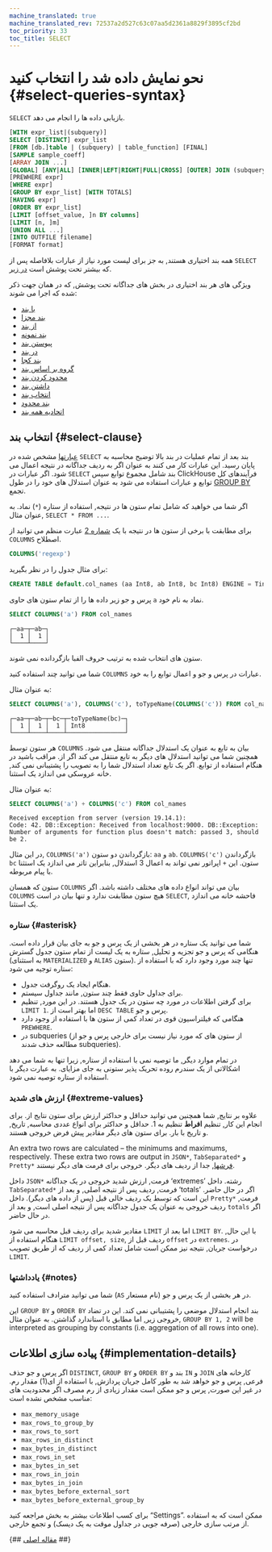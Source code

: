 ```yaml
---
machine_translated: true
machine_translated_rev: 72537a2d527c63c07aa5d2361a8829f3895cf2bd
toc_priority: 33
toc_title: SELECT
---
```


# نحو نمایش داده شد را انتخاب کنید {#select-queries-syntax}

`SELECT` بازیابی داده ها را انجام می دهد.

``` sql
[WITH expr_list|(subquery)]
SELECT [DISTINCT] expr_list
[FROM [db.]table | (subquery) | table_function] [FINAL]
[SAMPLE sample_coeff]
[ARRAY JOIN ...]
[GLOBAL] [ANY|ALL] [INNER|LEFT|RIGHT|FULL|CROSS] [OUTER] JOIN (subquery)|table USING columns_list
[PREWHERE expr]
[WHERE expr]
[GROUP BY expr_list] [WITH TOTALS]
[HAVING expr]
[ORDER BY expr_list]
[LIMIT [offset_value, ]n BY columns]
[LIMIT [n, ]m]
[UNION ALL ...]
[INTO OUTFILE filename]
[FORMAT format]
```

همه بند اختیاری هستند, به جز برای لیست مورد نیاز از عبارات بلافاصله پس از `SELECT` که بیشتر تحت پوشش است [در زیر](#select-clause).

ویژگی های هر بند اختیاری در بخش های جداگانه تحت پوشش, که در همان جهت ذکر شده که اجرا می شوند:

-   [با بند](with.md)
-   [بند مجزا](distinct.md)
-   [از بند](from.md)
-   [بند نمونه](sample.md)
-   [پیوستن بند](join.md)
-   [در بند](prewhere.md)
-   [بند کجا](where.md)
-   [گروه بر اساس بند](group-by.md)
-   [محدود کردن بند](limit-by.md)
-   [داشتن بند](having.md)
-   [انتخاب بند](#select-clause)
-   [بند محدود](limit.md)
-   [اتحادیه همه بند](union-all.md)

## انتخاب بند {#select-clause}

[عبارتها](../../syntax.md#syntax-expressions) مشخص شده در `SELECT` بند بعد از تمام عملیات در بند بالا توضیح محاسبه به پایان رسید. این عبارات کار می کنند به عنوان اگر به ردیف جداگانه در نتیجه اعمال می شود. اگر عبارات در `SELECT` بند شامل مجموع توابع سپس ClickHouse فرآیندهای کل توابع و عبارات استفاده می شود به عنوان استدلال های خود را در طول [GROUP BY](group-by.md) تجمع.

اگر شما می خواهید که شامل تمام ستون ها در نتیجه, استفاده از ستاره (`*`) نماد. به عنوان مثال, `SELECT * FROM ...`.

برای مطابقت با برخی از ستون ها در نتیجه با یک [شماره 2](https://en.wikipedia.org/wiki/RE2_(software)) عبارت منظم می توانید از `COLUMNS` اصطلاح.

``` sql
COLUMNS('regexp')
```

برای مثال جدول را در نظر بگیرید:

``` sql
CREATE TABLE default.col_names (aa Int8, ab Int8, bc Int8) ENGINE = TinyLog
```

پرس و جو زیر داده ها را از تمام ستون های حاوی `a` نماد به نام خود.

``` sql
SELECT COLUMNS('a') FROM col_names
```

``` text
┌─aa─┬─ab─┐
│  1 │  1 │
└────┴────┘
```

ستون های انتخاب شده به ترتیب حروف الفبا بازگردانده نمی شوند.

شما می توانید چند استفاده کنید `COLUMNS` عبارات در پرس و جو و اعمال توابع را به خود.

به عنوان مثال:

``` sql
SELECT COLUMNS('a'), COLUMNS('c'), toTypeName(COLUMNS('c')) FROM col_names
```

``` text
┌─aa─┬─ab─┬─bc─┬─toTypeName(bc)─┐
│  1 │  1 │  1 │ Int8           │
└────┴────┴────┴────────────────┘
```

هر ستون توسط `COLUMNS` بیان به تابع به عنوان یک استدلال جداگانه منتقل می شود. همچنین شما می توانید استدلال های دیگر به تابع منتقل می کند اگر از. مراقب باشید در هنگام استفاده از توابع. اگر یک تابع تعداد استدلال شما را به تصویب را پشتیبانی نمی کند, خانه عروسکی می اندازد یک استثنا.

به عنوان مثال:

``` sql
SELECT COLUMNS('a') + COLUMNS('c') FROM col_names
```

``` text
Received exception from server (version 19.14.1):
Code: 42. DB::Exception: Received from localhost:9000. DB::Exception: Number of arguments for function plus doesn't match: passed 3, should be 2.
```

در این مثال, `COLUMNS('a')` بازگرداندن دو ستون: `aa` و `ab`. `COLUMNS('c')` بازگرداندن `bc` ستون. این `+` اپراتور نمی تواند به اعمال 3 استدلال, بنابراین تاتر می اندازد یک استثنا با پیام مربوطه.

ستون که همسان `COLUMNS` بیان می تواند انواع داده های مختلف داشته باشد. اگر `COLUMNS` هیچ ستون مطابقت ندارد و تنها بیان در است `SELECT`, فاحشه خانه می اندازد یک استثنا.

### ستاره {#asterisk}

شما می توانید یک ستاره در هر بخشی از یک پرس و جو به جای بیان قرار داده است. هنگامی که پرس و جو تجزیه و تحلیل, ستاره به یک لیست از تمام ستون جدول گسترش (به استثنای `MATERIALIZED` و `ALIAS` ستون). تنها چند مورد وجود دارد که با استفاده از ستاره توجیه می شود:

-   هنگام ایجاد یک روگرفت جدول.
-   برای جداول حاوی فقط چند ستون, مانند جداول سیستم.
-   برای گرفتن اطلاعات در مورد چه ستون در یک جدول هستند. در این مورد, تنظیم `LIMIT 1`. اما بهتر است از `DESC TABLE` پرس و جو.
-   هنگامی که فیلتراسیون قوی در تعداد کمی از ستون ها با استفاده از وجود دارد `PREWHERE`.
-   در subqueries (از ستون های که مورد نیاز نیست برای خارجی پرس و جو از مطالعه حذف شدند subqueries).

در تمام موارد دیگر, ما توصیه نمی با استفاده از ستاره, زیرا تنها به شما می دهد اشکالاتی از یک سندرم روده تحریک پذیر ستونی به جای مزایای. به عبارت دیگر با استفاده از ستاره توصیه نمی شود.

### ارزش های شدید {#extreme-values}

علاوه بر نتایج, شما همچنین می توانید حداقل و حداکثر ارزش برای ستون نتایج از. برای انجام این کار, تنظیم **افراط** تنظیم به 1. حداقل و حداکثر برای انواع عددی محاسبه, تاریخ, و تاریخ با بار. برای ستون های دیگر مقادیر پیش فرض خروجی هستند.

An extra two rows are calculated – the minimums and maximums, respectively. These extra two rows are output in `JSON*`, `TabSeparated*` و `Pretty*` [فرشها](../../../interfaces/formats.md), جدا از ردیف های دیگر. خروجی برای فرمت های دیگر نیستند.

داخل `JSON*` فرمت, ارزش شدید خروجی در یک جداگانه ‘extremes’ رشته. داخل `TabSeparated*` فرمت, ردیف پس از نتیجه اصلی, و بعد از ‘totals’ اگر در حال حاضر. این است که توسط یک ردیف خالی قبل (پس از داده های دیگر). داخل `Pretty*` فرمت, ردیف خروجی به عنوان یک جدول جداگانه پس از نتیجه اصلی است, و بعد از `totals` اگر در حال حاضر.

مقادیر شدید برای ردیف قبل محاسبه می شود `LIMIT` اما بعد از `LIMIT BY`. با این حال, هنگام استفاده از `LIMIT offset, size`, ردیف قبل از `offset` در `extremes`. در درخواست جریان, نتیجه نیز ممکن است شامل تعداد کمی از ردیف که از طریق تصویب `LIMIT`.

### یادداشتها {#notes}

شما می توانید مترادف استفاده کنید (`AS` نام مستعار) در هر بخشی از یک پرس و جو.

این `GROUP BY` و `ORDER BY` بند انجام استدلال موضعی را پشتیبانی نمی کند. این در تضاد خروجی زیر, اما مطابق با استاندارد گذاشتن. به عنوان مثال, `GROUP BY 1, 2` will be interpreted as grouping by constants (i.e. aggregation of all rows into one).

## پیاده سازی اطلاعات {#implementation-details}

اگر پرس و جو حذف `DISTINCT`, `GROUP BY` و `ORDER BY` بند و `IN` و `JOIN` کارخانه های فرعی, پرس و جو خواهد شد به طور کامل جریان پردازش, با استفاده از ای(1) مقدار رم. در غیر این صورت, پرس و جو ممکن است مقدار زیادی از رم مصرف اگر محدودیت های مناسب مشخص نشده است:

-   `max_memory_usage`
-   `max_rows_to_group_by`
-   `max_rows_to_sort`
-   `max_rows_in_distinct`
-   `max_bytes_in_distinct`
-   `max_rows_in_set`
-   `max_bytes_in_set`
-   `max_rows_in_join`
-   `max_bytes_in_join`
-   `max_bytes_before_external_sort`
-   `max_bytes_before_external_group_by`

برای کسب اطلاعات بیشتر به بخش مراجعه کنید “Settings”. ممکن است که به استفاده از مرتب سازی خارجی (صرفه جویی در جداول موقت به یک دیسک) و تجمع خارجی.

{## [مقاله اصلی](https://clickhouse.tech/docs/en/sql-reference/statements/select/) ##}
